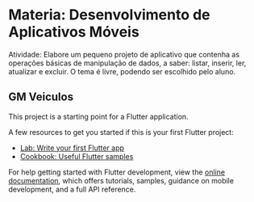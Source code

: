 # Materia: Desenvolvimento de Aplicativos Móveis

Atividade: Elabore um pequeno projeto de aplicativo que contenha as operações básicas 
de manipulação de dados, a saber: listar, inserir, ler, atualizar e excluir.
O tema é livre, podendo ser escolhido pelo aluno.

## GM Veiculos

This project is a starting point for a Flutter application.

A few resources to get you started if this is your first Flutter project:

- [Lab: Write your first Flutter app](https://docs.flutter.dev/get-started/codelab)
- [Cookbook: Useful Flutter samples](https://docs.flutter.dev/cookbook)

For help getting started with Flutter development, view the
[online documentation](https://docs.flutter.dev/), which offers tutorials,
samples, guidance on mobile development, and a full API reference.
